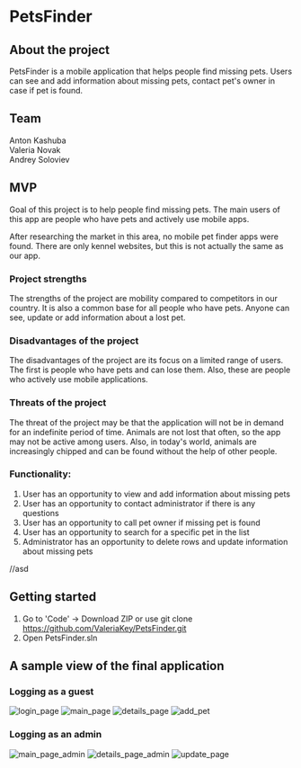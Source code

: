# PetsFinder

## About the project
PetsFinder is a mobile application that helps people find missing pets. Users can see and add information about missing pets, contact pet's owner in case if pet is found.

## Team
Anton Kashuba <br>
Valeria Novak <br>
Andrey Soloviev 

## MVP
Goal of this project is to help people find missing pets. The main users of this app are people who have pets and actively use mobile apps.

After researching the market in this area, no mobile pet finder apps were found. There are only kennel websites, but this is not actually the same as our app.

### Project strengths
The strengths of the project are mobility compared to competitors in our country. It is also a common base for all people who have pets. Anyone can see, update or add information about a lost pet.

### Disadvantages of the project
The disadvantages of the project are its focus on a limited range of users. The first is people who have pets and can lose them. Also, these are people who actively use mobile applications.

### Threats of the project
The threat of the project may be that the application will not be in demand for an indefinite period of time. Animals are not lost that often, so the app may not be active among users. Also, in today&#39;s world, animals are increasingly chipped and can be found without the help of other people.

### Functionality:

1. User has an opportunity to view and add information about missing pets
2. User has an opportunity to contact administrator if there is any questions
3. User has an opportunity to call pet owner if missing pet is found
4. User has an opportunity to search for a specific pet in the list
5. Administrator has an opportunity to delete rows and update information about missing pets

//asd

## Getting started
1. Go to 'Code' -> Download ZIP or use git clone https://github.com/ValeriaKey/PetsFinder.git
2. Open PetsFinder.sln

## A sample view of the final application

### Logging as a guest
![login_page](https://user-images.githubusercontent.com/76990876/168574885-c8f0fee2-ad64-49b0-8257-b1e91f8dab20.png)
![main_page](https://user-images.githubusercontent.com/76990876/168575079-856ac144-32d4-480c-b676-49d5a71d0498.png)
![details_page](https://user-images.githubusercontent.com/76990876/168575118-fcd300ac-bdd9-4f7c-a1f1-016c51558950.png)
![add_pet](https://user-images.githubusercontent.com/76990876/168575155-f658d16f-f6ab-4751-ac74-1fd0c4b80783.png)

### Logging as an admin
![main_page_admin](https://user-images.githubusercontent.com/76990876/168575194-2812e76e-9ca0-41df-b9ea-ba9036eb87a5.png)
![details_page_admin](https://user-images.githubusercontent.com/76990876/168575219-9ad9d675-cfa9-4029-adf4-808b98f9ddd1.png)
![update_page](https://user-images.githubusercontent.com/76990876/168575239-f1d77f9c-153f-4e34-a6f1-713d84b440aa.png)